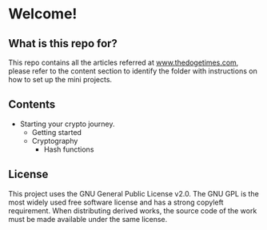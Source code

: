 # Welcome!
## What is this repo for?
This repo contains all the articles referred at www.thedogetimes.com, please refer to the content section to identify the folder with instructions on how to set up the mini projects.

## Contents

- Starting your crypto journey.
    - Getting started
    - Cryptography
        - Hash functions

## License

This project uses the GNU General Public License v2.0. The GNU GPL is the most widely used free software license and has a strong copyleft requirement. When distributing derived works, the source code of the work must be made available under the same license. 

